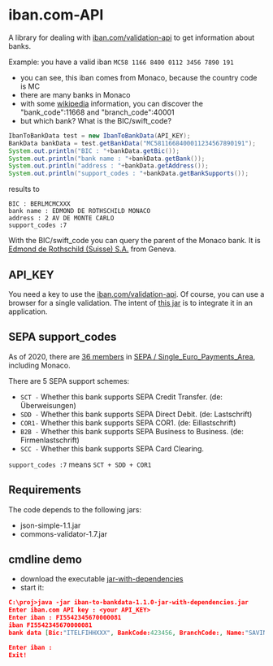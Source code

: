 # iban.com-API

A library for dealing with [iban.com/validation-api](https://www.iban.com/validation-api) to get information about banks.

Example: you have a valid iban `MC58 1166 8400 0112 3456 7890 191`
* you can see, this iban comes from Monaco, because the country code is MC
* there are many banks in Monaco 
* with some [wikipedia](https://en.wikipedia.org/wiki/International_Bank_Account_Number) information, you can discover the "bank_code":11668 and "branch_code":40001
* but which bank? What is the BIC/swift_code?

```java
IbanToBankData test = new IbanToBankData(API_KEY);
BankData bankData = test.getBankData("MC5811668400011234567890191");
System.out.println("BIC : "+bankData.getBic());
System.out.println("bank name : "+bankData.getBank());
System.out.println("address : "+bankData.getAddress());
System.out.println("support_codes : "+bankData.getBankSupports());
```

results to

```
BIC : BERLMCMCXXX
bank name : EDMOND DE ROTHSCHILD MONACO
address : 2 AV DE MONTE CARLO
support_codes :7
```

With the BIC/swift_code you can query the parent of the Monaco bank. It is [Edmond de Rothschild (Suisse) S.A.](https://search.gleif.org/#/record/52990049YMGDGTAMFX97) from Geneva.

## API_KEY

You need a key to use the [iban.com/validation-api](https://www.iban.com/validation-api). Of course, you can use a browser for a single validation. The intent of [this jar](https://github.com/klst-de/iban.com-API/releases/latest) is to integrate it in an application.

## SEPA support_codes

As of 2020, there are [36 members](https://github.com/klst-de/iban.com-API/blob/master/doc/EPC409-09%20EPC%20List%20of%20SEPA%20Scheme%20Countries%20v2.6%20-%20January%202020.pdf) in [SEPA / Single_Euro_Payments_Area](https://en.wikipedia.org/wiki/Single_Euro_Payments_Area), including Monaco.

There are 5 SEPA support schemes:
* `SCT -` Whether this bank supports SEPA Credit Transfer.      (de: Überweisungen)
* `SDD -` Whether this bank supports SEPA Direct Debit.         (de: Lastschrift)
* `COR1-` Whether this bank supports SEPA COR1.                 (de: Eillastschrift) 
* `B2B -` Whether this bank supports SEPA Business to Business. (de: Firmenlastschrift) 
* `SCC -` Whether this bank supports SEPA Card Clearing.

`support_codes :7` means `SCT + SDD + COR1`

## Requirements

The code depends to the following jars:
* json-simple-1.1.jar
* commons-validator-1.7.jar

## cmdline demo

* download the executable [jar-with-dependencies](https://github.com/klst-de/iban.com-API/releases/latest)
* start it:

```json
C:\proj>java -jar iban-to-bankdata-1.1.0-jar-with-dependencies.jar
Enter iban.com API key : <your API_KEY>
Enter iban : FI5542345670000081
iban FI5542345670000081
bank data [Bic:"ITELFIHHXXX", BankCode:423456, BranchCode:, Name:"SAVINGS BANK FINLAND", Address:"HEVOSENKENKA 3", BankSupports:7, Zip:"02600", City:"ESPOO"]

Enter iban :
Exit!
```
